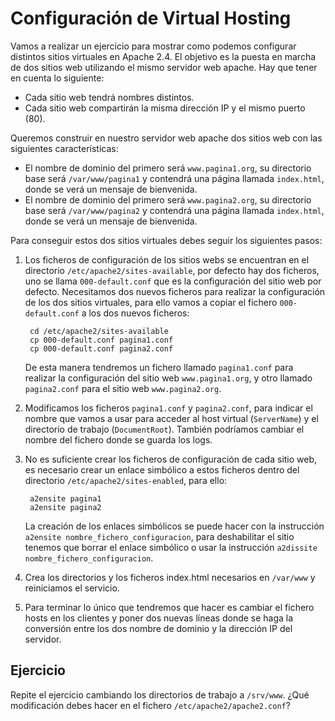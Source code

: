 # Configuración de Virtual Hosting

Vamos a realizar un ejercicio para mostrar como podemos configurar distintos sitios virtuales en Apache 2.4. El objetivo es la puesta en marcha de dos sitios web utilizando el mismo servidor web apache. Hay que tener en cuenta lo siguiente:

* Cada sitio web tendrá nombres distintos.
* Cada sitio web compartirán la misma dirección IP y el mismo puerto (80).

Queremos construir en nuestro servidor web apache dos sitios web con las siguientes características:

* El nombre de dominio del primero será `www.pagina1.org`, su directorio base será `/var/www/pagina1` y contendrá una página llamada `index.html`, donde se verá un mensaje de bienvenida.
* El nombre de dominio del primero será `www.pagina2.org`, su directorio base será `/var/www/pagina2` y contendrá una página llamada `index.html`, donde se verá un mensaje de bienvenida.

Para conseguir estos dos sitios virtuales debes seguir los siguientes pasos:

1. Los ficheros de configuración de los sitios webs se encuentran en el directorio `/etc/apache2/sites-available`, por defecto hay dos ficheros, uno se llama `000-default.conf` que es la configuración del sitio web por defecto. Necesitamos dos nuevos ficheros para realizar la configuración de los dos sitios virtuales, para ello vamos a copiar el fichero `000-default.conf` a los dos nuevos ficheros:

		cd /etc/apache2/sites-available
		cp 000-default.conf pagina1.conf
		cp 000-default.conf pagina2.conf

	De esta manera tendremos un fichero llamado `pagina1.conf` para realizar la configuración del sitio web `www.pagina1.org`, y otro llamado `pagina2.conf` para el sitio web `www.pagina2.org`.

2. Modificamos los ficheros `pagina1.conf` y `pagina2.conf`, para indicar el nombre que vamos a usar para acceder al host virtual (`ServerName`) y el directorio  de trabajo (`DocumentRoot`). También podríamos cambiar el nombre del fichero donde se guarda los logs.
3. No es suficiente crear los ficheros de configuración de cada sitio web, es necesario crear un enlace simbólico a estos ficheros dentro del directorio `/etc/apache2/sites-enabled`, para ello:

        a2ensite pagina1
        a2ensite pagina2

	La creación de los enlaces simbólicos se puede hacer con la instrucción `a2ensite nombre_fichero_configuracion`, para deshabilitar el sitio tenemos que borrar el enlace simbólico o usar la instrucción `a2dissite nombre_fichero_configuracion`.

4. Crea los directorios y los ficheros index.html necesarios en `/var/www` y reiniciamos el servicio.

5. Para terminar lo único que tendremos que hacer es cambiar el fichero hosts en los clientes y poner dos nuevas líneas donde se haga la conversión entre los dos nombre de dominio y la dirección IP del servidor.


## Ejercicio

Repite el ejercicio cambiando los directorios de trabajo a `/srv/www`. ¿Qué modificación debes hacer en el fichero `/etc/apache2/apache2.conf`?

